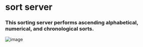 # sort server
### This sorting server performs ascending alphabetical, numerical, and chronological sorts.

![image](/home/lora/Pictures/Screenshots/detailed_uml.jpeg)

